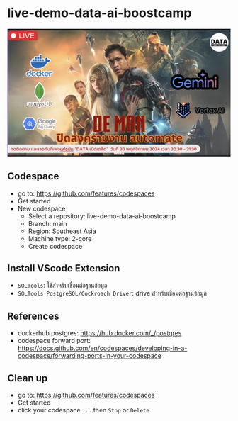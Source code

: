 # live-demo-data-ai-boostcamp
![poster-live](./assets/poster-live.jpg)

## Codespace

- go to: https://github.com/features/codespaces
- Get started
- New codespace
    - Select a repository: live-demo-data-ai-boostcamp
    - Branch: main
    - Region: Southeast Asia
    - Machine type: 2-core
    - Create codespace


## Install VScode Extension
- `SQLTools`: ใช้สำหรับเชื่อมต่อฐานข้อมูล
- `SQLTools PostgreSQL/Cockroach Driver`: drive สำหรับเชื่อมต่อฐานข้อมูล


## References
- dockerhub postgres: https://hub.docker.com/_/postgres
- codespace forward port: https://docs.github.com/en/codespaces/developing-in-a-codespace/forwarding-ports-in-your-codespace

## Clean up
- go to: https://github.com/features/codespaces
- Get started
- click your codespace `...` then `Stop` or `Delete`